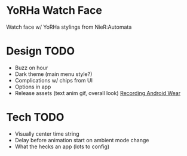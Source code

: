# YoRHa Watch Face
Watch face w/ YoRHa stylings from NieR:Automata

# Design TODO
- Buzz on hour
- Dark theme (main menu style?)
- Complications w/ chips from UI
- Options in app
- Release assets (text anim gif, overall look) [Recording Android Wear](http://www.tinmith.net/wayne/blog/2014/08/android-wear-screenrecord.htm)

# Tech TODO
- Visually center time string
- Delay before animation start on ambient mode change
- What the hecks an app (lots to config)
